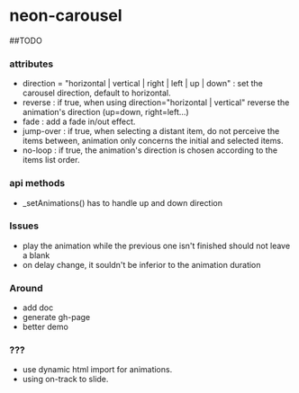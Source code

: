 # neon-carousel

##TODO

### attributes

- direction = "horizontal | vertical | right | left | up | down" : set the carousel direction, default to horizontal.
- reverse : if true, when using direction="horizontal | vertical" reverse the animation's direction (up=down, right=left…)
- fade : add a fade in/out effect.
- jump-over : if true, when selecting a distant item, do not perceive the items between, animation only concerns the initial and selected items.
- no-loop : if true, the animation's direction is chosen according to the items list order.

### api methods
- _setAnimations() has to handle up and down direction

### Issues

- play the animation while the previous one isn't finished should not leave a blank
- on delay change, it souldn't be inferior to the animation duration

### Around

- add doc
- generate gh-page
- better demo

### ???

- use dynamic html import for animations.
- using on-track to slide.
